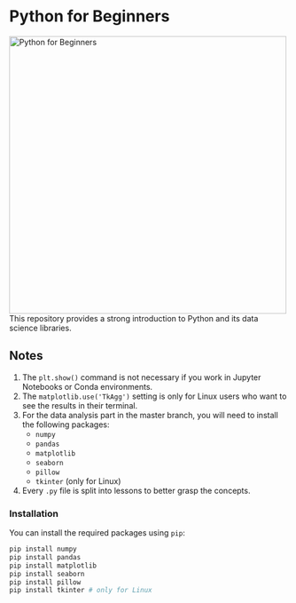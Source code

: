 
# Python for Beginners
<img src="python_intro.png" alt="Python for Beginners" width="500">
This repository provides a strong introduction to Python and its data science libraries.

## Notes

1. The `plt.show()` command is not necessary if you work in Jupyter Notebooks or Conda environments.
2. The `matplotlib.use('TkAgg')` setting is only for Linux users who want to see the results in their terminal.
3. For the data analysis part in the master branch, you will need to install the following packages:
    - `numpy`
    - `pandas`
    - `matplotlib`
    - `seaborn`
    - `pillow`
    - `tkinter` (only for Linux)
4. Every `.py` file is split into lessons to better grasp the concepts.

### Installation

You can install the required packages using `pip`:

```sh
pip install numpy
pip install pandas
pip install matplotlib
pip install seaborn
pip install pillow
pip install tkinter # only for Linux
